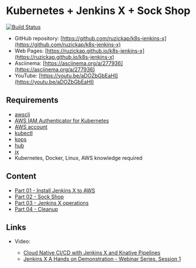 # Kubernetes + Jenkins X + Sock Shop

[![Build Status](https://github.com/ruzickap/k8s-jenkins-x/workflows/vuepress-build/badge.svg)](https://github.com/ruzickap/k8s-jenkins-x)

* GitHub repository: [https://github.com/ruzickap/k8s-jenkins-x](https://github.com/ruzickap/k8s-jenkins-x)
* Web Pages: [https://ruzickap.github.io/k8s-jenkins-x](https://ruzickap.github.io/k8s-jenkins-x)
* Asciinema: [https://asciinema.org/a/277936](https://asciinema.org/a/277936)
* YouTube: [https://youtu.be/aDOZbGbEaHI](https://youtu.be/aDOZbGbEaHI)

## Requirements

* [awscli](https://aws.amazon.com/cli/)
* [AWS IAM Authenticator for Kubernetes](https://github.com/kubernetes-sigs/aws-iam-authenticator)
* [AWS account](https://aws.amazon.com/account/)
* [kubectl](https://kubernetes.io/docs/tasks/tools/install-kubectl/)
* [kops](https://github.com/kubernetes/kops)
* [hub](https://hub.github.com/)
* [jx](https://github.com/jenkins-x/jx)
* Kubernetes, Docker, Linux, AWS knowledge required

## Content

* [Part 01 - Install Jenkins X to AWS](part-01/README.md)
* [Part 02 - Sock Shop](part-02/README.md)
* [Part 03 - Jenkins X operations](part-03/README.md)
* [Part 04 - Cleanup](part-04/README.md)

## Links

* Video:

  * [Cloud Native CI/CD with Jenkins X and Knative Pipelines](https://youtu.be/sUkvpzr9du8)
  * [Jenkins X A Hands on Demonstration - Webinar Series, Session 1](https://youtu.be/PqSfYuKEkVU)
